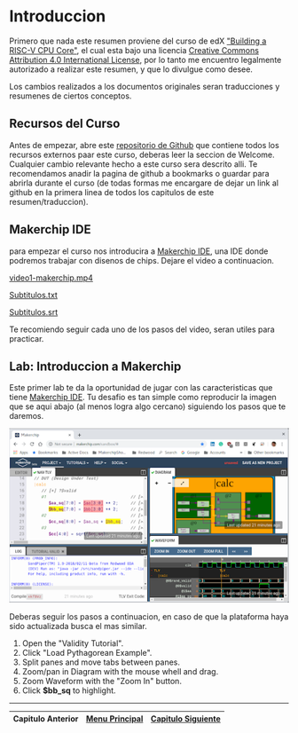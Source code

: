 # Introduccion

Primero que nada este resumen proviene del curso de edX ["Building a RISC-V CPU Core"](https://www.edx.org/course/building-a-risc-v-cpu-core), el cual esta bajo una licencia ​[Creative Commons Attribution 4.0 International License​](https://creativecommons.org/licenses/by/4.0/), por lo tanto me encuentro legalmente autorizado a realizar este resumen, y que lo divulgue como desee.

Los cambios realizados a los documentos originales seran traducciones y resumenes de ciertos conceptos.

## Recursos del Curso

Antes de empezar, abre este [repositorio de Github](https://github.com/stevehoover/Gates-To-RISC-V-Course) que contiene todos los recursos externos paar este curso, deberas leer la seccion de Welcome. Cualquier cambio relevante hecho a este curso sera descrito alli.
Te recomendamos anadir la pagina de github a bookmarks o guardar para abrirla durante el curso (de todas formas me encargare de dejar un link al github en la primera linea de todos los capitulos de este resumen/traduccion).

## Makerchip IDE

para empezar el curso nos introducira a [Makerchip IDE](https://www.makerchip.com/), una IDE donde podremos trabajar con disenos de chips. Dejare el video a continuacion.

[video1-makerchip.mp4](src/video1-1.mp4)

[Subtitulos.txt](src/sub1-1.txt)

[Subtitulos.srt](src/sub1-1.srt)

Te recomiendo seguir cada uno de los pasos del video, seran utiles para practicar.

## Lab: Introduccion a Makerchip

Este primer lab te da la oportunidad de jugar con las caracteristicas que tiene [Makerchip IDE](https://makerchip.com/). Tu desafio es tan simple como reproducir la imagen que se aqui abajo (al menos logra algo cercano) siguiendo los pasos que te daremos.

![Makerchip IDE](src/figure1-1.png)

Deberas seguir los pasos a continuacion, en caso de que la plataforma haya sido actualizada busca el mas similar.

1. Open the "Validity Tutorial".
2. Click "Load Pythagorean Example".
3. Split panes and move tabs between panes.
4. Zoom/pan in Diagram with the mouse whell and drag.
5. Zoom Waveform with the "Zoom In" button.
6. Click **$bb_sq** to highlight.

---
|Capitulo Anterior|[Menu Principal](../2.md)|[Capitulo Siguiente](2.md)|
|:-:|:-:|:-:|
